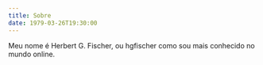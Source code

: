 ```yaml
---
title: Sobre
date: 1979-03-26T19:30:00
---
```


Meu nome é Herbert G. Fischer, ou hgfischer como sou mais conhecido no mundo online.

